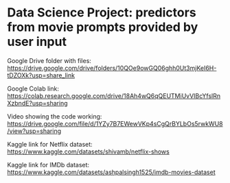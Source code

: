 # Data Science Project: predictors from movie prompts provided by user input

Google Drive folder with files: https://drive.google.com/drive/folders/10QOe9owGQ06ghh0Ut3mjKeI6H-tDZOXk?usp=share_link

Google Colab link: https://colab.research.google.com/drive/18Ah4wQ6qQEUTMiUvVIBcYfslRnXzbndE?usp=sharing

Video showing the code working: https://drive.google.com/file/d/1YZy7B7EWewVKp4sCgQrBYLbOs5rwkWU8/view?usp=sharing

Kaggle link for Netflix dataset: https://www.kaggle.com/datasets/shivamb/netflix-shows

Kaggle link for IMDb dataset: https://www.kaggle.com/datasets/ashpalsingh1525/imdb-movies-dataset
